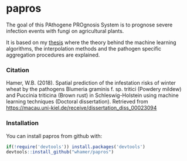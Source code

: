 # papros

The goal of this PAthogene PROgnosis System is to prognose severe infection events with fungi on agricultural plants. 

It is based on my [thesis](https://macau.uni-kiel.de/receive/dissertation_diss_00023094) where the theory behind the machine learning algorithms, the interpolation methods and the pathogen specific aggregation procedures are explained.


### Citation

Hamer, W.B. (2018). Spatial prediction of the infestation risks of winter wheat by the pathogens Blumeria graminis f. sp. tritici (Powdery mildew) and Puccinia triticina (Brown rust) in Schleswig-Holstein using machine learning techniques (Doctoral dissertation). Retrieved from https://macau.uni-kiel.de/receive/dissertation_diss_00023094


### Installation

You can install papros from github with:

```r
if(!require('devtools')) install.packages('devtools')
devtools::install_github("whamer/papros")
```

